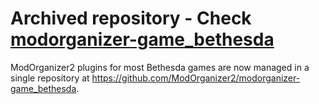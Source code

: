 # Archived repository - Check [modorganizer-game_bethesda](https://github.com/ModOrganizer2/modorganizer-game_bethesda)


ModOrganizer2 plugins for most Bethesda games are now managed in a single repository
at https://github.com/ModOrganizer2/modorganizer-game_bethesda.
